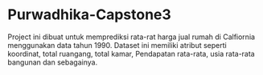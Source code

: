 # Purwadhika-Capstone3
Project ini dibuat untuk memprediksi rata-rat harga jual rumah di Calfiornia menggunakan data tahun 1990. Dataset ini memiliki atribut seperti koordinat, total ruangang, total kamar, Pendapatan rata-rata, usia rata-rata bangunan dan sebagainya. 
